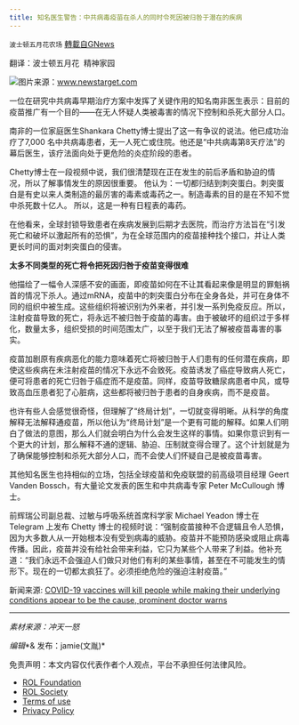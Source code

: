 ```yaml
---
title: 知名医生警告：中共病毒疫苗在杀人的同时令死因被归咎于潜在的疾病
---
```

`波士顿五月花农场` [轉載自GNews](https://gnews.org/zh-hans/1723579/)

翻译：波士顿五月花  精神家园

![](https://assets.gnews.org/wp-content/uploads/2021/12/Vaccine-Deny-Refuse-Confusion-Syringe-Questions.jpg)图片来源：www.newstarget.com

一位在研究中共病毒早期治疗方案中发挥了关键作用的知名南非医生表示：目前的疫苗推广有一个目的——在无人怀疑人类被毒害的情况下控制和杀死大部分人口。

南非的一位家庭医生Shankara Chetty博士提出了这一有争议的说法。他已成功治疗了7,000 名中共病毒患者，无一人死亡或住院。他还是“中共病毒第8天疗法”的幕后医生，该疗法面向处于更危险的炎症阶段的患者。

Chetty博士在一段视频中说，我们很清楚现在正在发生的前后矛盾和胁迫的情况，所以了解事情发生的原因很重要。 他认为：一切都归结到刺突蛋白。刺突蛋白是有史以来人类制造的最厉害的毒素或毒药之一。制造毒素的目的是在不知不觉中杀死数十亿人。 所以，这是一种有日程表的毒药。

在他看来，全球封锁导致患者在疾病发展到后期才去医院，而治疗方法旨在“引发死亡和破坏以激起所有的恐惧”，为在全球范围内的疫苗接种找个接口，并让人类更长时间的面对刺突蛋白的侵害。

**太多不同类型的死亡将令把死因****归咎于疫****苗变得很难**

他描绘了一幅令人深感不安的画面，即疫苗如何在不让其看起来像是明显的罪魁祸首的情况下杀人。通过mRNA，疫苗中的刺突蛋白分布在全身各处，并可在身体不同的组织中被生成。这些组织将被识别为外来者，并引发一系列免疫反应。所以，注射疫苗导致的死亡，将永远不被归咎于疫苗的毒害。由于被破坏的组织过于多样化，数量太多，组织受损的时间范围太广，以至于我们无法了解被疫苗毒害的事实。

疫苗加剧原有疾病恶化的能力意味着死亡将被归咎于人们患有的任何潜在疾病，即使这些疾病在未注射疫苗的情况下永远不会致死。疫苗诱发了癌症导致病人死亡，便可将患者的死亡归咎于癌症而不是疫苗。同样，疫苗导致糖尿病患者中风，或导致高血压患者犯了心脏病，这些都将被归咎于患者的自身疾病，而不是疫苗。

也许有些人会感觉很奇怪，但理解了“终局计划”，一切就变得明晰。从科学的角度解释无法解释通疫苗，所以他认为“终局计划”是一个更有可能的解释。如果人们明白了做法的意图，那么人们就会明白为什么会发生这样的事情。如果你意识到有一个更大的计划，那么解释不通的逻辑、胁迫、压制就变得合理了。这个计划就是为了确保能够控制和杀死大部分人口，而不会使人们怀疑自己是被疫苗毒害。

其他知名医生也持相似的立场，包括全球疫苗和免疫联盟的前高级项目经理 Geert Vanden Bossch，有大量论文发表的医生和中共病毒专家 Peter McCullough 博士。

前辉瑞公司副总裁、过敏与呼吸系统首席科学家 Michael Yeadon 博士在 Telegram 上发布 Chetty 博士的视频时说：“强制疫苗接种不合逻辑且令人恐惧，因为大多数人从一开始根本没有受到病毒的威胁。疫苗并不能预防感染或阻止病毒传播。因此，疫苗并没有给社会带来利益，它只为某些个人带来了利益。他补充道：“我们永远不会强迫人们做只对他们有利的某些事情，甚至在不可能发生的情形下。现在的一切都太疯狂了。必须拒绝危险的强迫注射疫苗。”

新闻来源: [COVID-19 vaccines will kill people while making their underlying conditions appear to be the cause, prominent doctor warns](https://www.newstarget.com/2021-11-27-covid-vaccines-kill-people-underlying-conditions.html)

* * *

*素材来源：冲天一怒*

*编辑**& 发布：jamie(文胤)*

 

免责声明：本文内容仅代表作者个人观点，平台不承担任何法律风险。

- [ROL Foundation](https://rolfoundation.org/)
- [ROL Society](https://rolsociety.org/)
- [Terms of use](https://gnews.org/terms-of-use-3/)
- [Privacy Policy](https://gnews.org/privacy-policy/)

